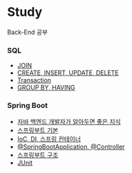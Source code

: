 # Study
Back-End 공부
<br>

### SQL
- [JOIN](https://github.com/SeJin4019/Study/blob/main/SQL/JOIN.md)
- [CREATE, INSERT, UPDATE, DELETE](https://github.com/SeJin4019/Study/blob/main/SQL/CREATE%2C%20INSERT%2C%20UPDATE%2C%20DELETE.md)
- [Transaction](https://github.com/SeJin4019/Study/blob/main/SQL/Transaction.md)
- [GROUP BY, HAVING](https://github.com/SeJin4019/Study/blob/main/SQL/%EA%B7%B8%EB%A3%B9%ED%95%A8%EC%88%98.md)


### Spring Boot
- [자바 백엔드 개발자가 알아두면 좋은 지식](https://github.com/SeJin4019/Study/blob/main/SpringBoot/%EC%9E%90%EB%B0%94%20%EB%B0%B1%EC%97%94%EB%93%9C%20%EA%B0%9C%EB%B0%9C%EC%9E%90%EA%B0%80%20%EC%95%8C%EC%95%84%EB%91%90%EB%A9%B4%20%EC%A2%8B%EC%9D%80%20%EC%A7%80%EC%8B%9D.md)
- [스프링부트 기본](https://github.com/SeJin4019/Study/blob/main/SpringBoot/%EC%8A%A4%ED%94%84%EB%A7%81%EB%B6%80%ED%8A%B8%20%EA%B8%B0%EB%B3%B8.md)
- [IoC, DI, 스프링 컨테이너](https://github.com/SeJin4019/Study/blob/main/SpringBoot/IoC%2C%20DI%2C%20%EC%8A%A4%ED%94%84%EB%A7%81%20%EC%BB%A8%ED%85%8C%EC%9D%B4%EB%84%88.md)
- [@SpringBootApplication, @Controller](https://github.com/SeJin4019/Study/blob/main/SpringBoot/%40SpringBootApplication%2C%20%40Controller.md)
- [스프링부트 구조](https://github.com/SeJin4019/Study/blob/main/SpringBoot/%EC%8A%A4%ED%94%84%EB%A7%81%EB%B6%80%ED%8A%B8%20%EA%B5%AC%EC%A1%B0.md)
- [JUnit](https://github.com/SeJin4019/Study/blob/main/SpringBoot/JUnit.md)
